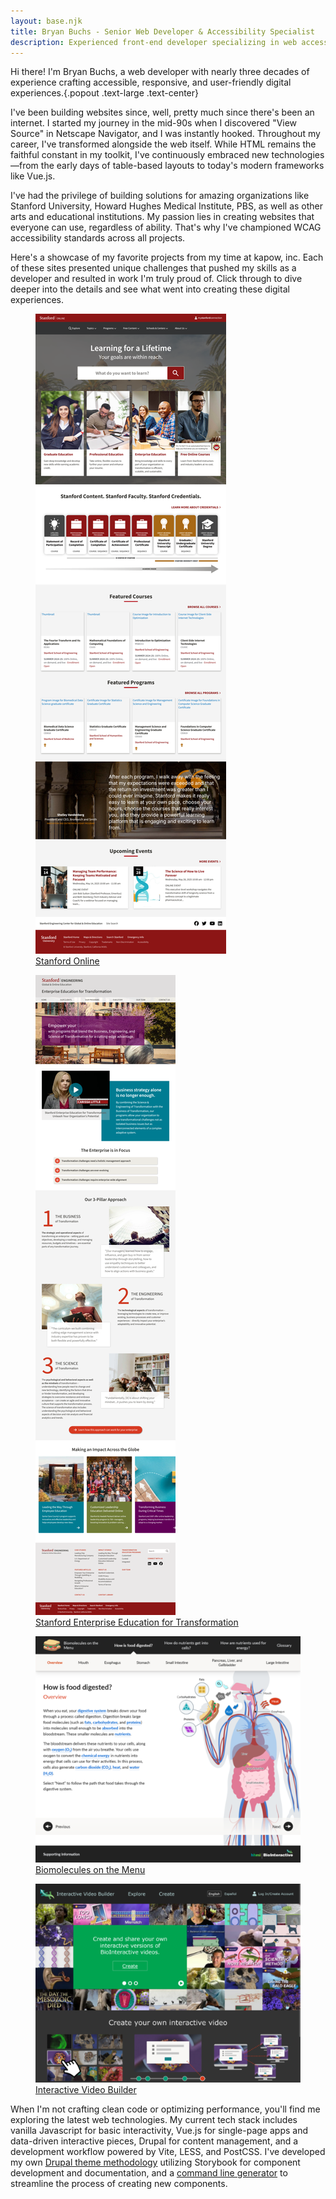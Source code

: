 ```yaml
---
layout: base.njk
title: Bryan Buchs - Senior Web Developer & Accessibility Specialist
description: Experienced front-end developer specializing in web accessibility and responsive design.
---
```


Hi there! I'm Bryan Buchs, a web developer with nearly three decades of experience crafting accessible, responsive, and user-friendly digital experiences.{.popout .text-large .text-center}

I've been building websites since, well, pretty much since there's been an internet. I started my journey in the mid-90s when I discovered "View Source" in Netscape Navigator, and I was instantly hooked. Throughout my career, I've transformed alongside the web itself. While HTML remains the faithful constant in my toolkit, I've continuously embraced new technologies—from the early days of table-based layouts to today's modern frameworks like Vue.js.

I've had the privilege of building solutions for amazing organizations like Stanford University, Howard Hughes Medical Institute, PBS, as well as other arts and educational institutions. My passion lies in creating websites that everyone can use, regardless of ability. That's why I've championed WCAG accessibility standards across all projects.

Here's a showcase of my favorite projects from my time at kapow, inc. Each of these sites presented unique challenges that pushed my skills as a developer and resulted in work I'm truly proud of. Click through to dive deeper into the details and see what went into creating these digital experiences.

<div class="screenshots feature">

  <figure>
    <img
      src="/images/thumbnails/stanford-online.webp"
      alt="screenshot of Stanford Online website"
      loading="lazy"/>
    <figcaption>
      <a href="/projects/stanford-online/">Stanford Online</a>
    </figcaption>
  </figure>

  <figure>
    <img
      src="/images/thumbnails/stanford-seet.webp"
      alt="screenshot of Stanford Enterprise Education for Transformation website"
      loading="lazy"/>
    <figcaption>
      <a href="/projects/stanford-seet/">Stanford Enterprise Education for Transformation</a>
    </figcaption>
  </figure>

  <figure>
    <img
      src="/images/thumbnails/hhmi-biomolecules.webp"
      alt="screenshot of Biomolecules on the Menu website"
      loading="lazy"/>
    <figcaption>
      <a href="/projects/hhmi-biomolecules/">Biomolecules on the Menu</a>
    </figcaption>
  </figure>

  <figure>
    <img
      src="/images/thumbnails/hhmi-video-2.webp"
      alt="screenshot of HHMI BioInteractive Video Builder website"
      loading="lazy"/>
    <figcaption>
      <a href="/projects/hhmi-video/">Interactive Video Builder</a>
    </figcaption>
  </figure>

</div>

When I'm not crafting clean code or optimizing performance, you'll find me exploring the latest web technologies. My current tech stack includes vanilla Javascript for basic interactivity, Vue.js for single-page apps and data-driven interactive pieces, Drupal for content management, and a development workflow powered by Vite, LESS, and PostCSS. I've developed my own [Drupal theme methodology](https://github.com/bryanbuchs/drupal-theme) utilizing Storybook for component development and documentation, and a [command line generator](https://github.com/bryanbuchs/generator-component) to streamline the process of creating new components.